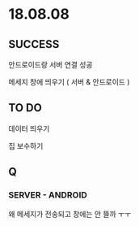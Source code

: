 # 18.08.08

## SUCCESS

안드로이드랑 서버 연결 성공

메세지 창에 띄우기 \( 서버 & 안드로이드 \)

## TO DO 

데이터 띄우기

집 보수하기

## Q

### SERVER - ANDROID 

왜 메세지가 전송되고 창에는 안 뜰까 ㅜㅜ



